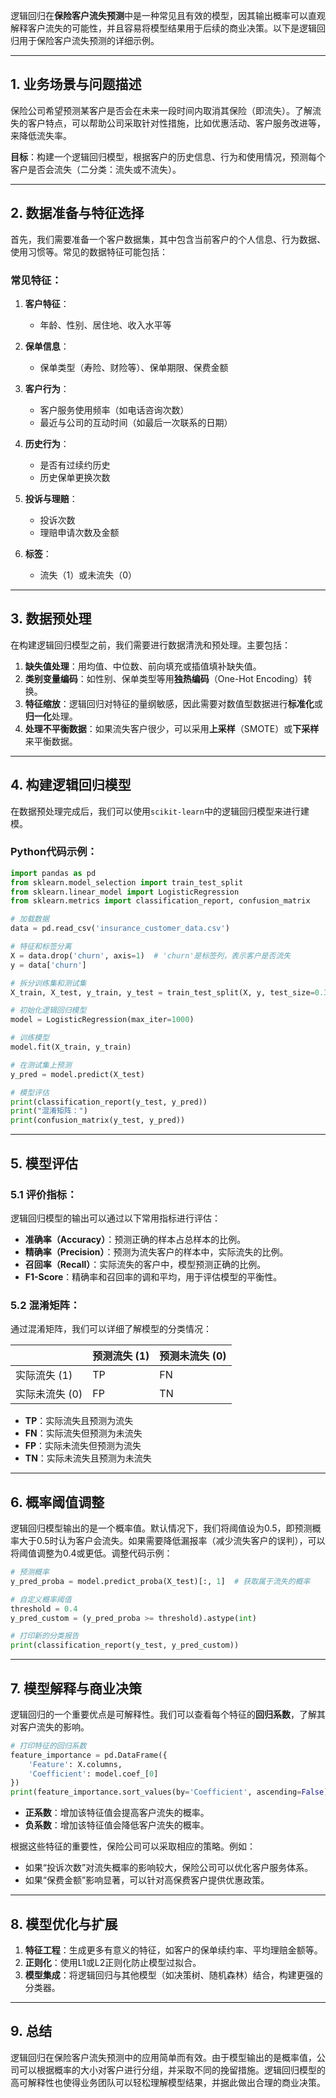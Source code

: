 逻辑回归在**保险客户流失预测**中是一种常见且有效的模型，因其输出概率可以直观解释客户流失的可能性，并且容易将模型结果用于后续的商业决策。以下是逻辑回归用于保险客户流失预测的详细示例。

---

## 1. **业务场景与问题描述**
保险公司希望预测某客户是否会在未来一段时间内取消其保险（即流失）。了解流失的客户特点，可以帮助公司采取针对性措施，比如优惠活动、客户服务改进等，来降低流失率。

**目标**：构建一个逻辑回归模型，根据客户的历史信息、行为和使用情况，预测每个客户是否会流失（二分类：流失或不流失）。

---

## 2. **数据准备与特征选择**
首先，我们需要准备一个客户数据集，其中包含当前客户的个人信息、行为数据、使用习惯等。常见的数据特征可能包括：

### 常见特征：
1. **客户特征**：
   - 年龄、性别、居住地、收入水平等

2. **保单信息**：
   - 保单类型（寿险、财险等）、保单期限、保费金额

3. **客户行为**：
   - 客户服务使用频率（如电话咨询次数）
   - 最近与公司的互动时间（如最后一次联系的日期）

4. **历史行为**：
   - 是否有过续约历史
   - 历史保单更换次数

5. **投诉与理赔**：
   - 投诉次数
   - 理赔申请次数及金额

6. **标签**：
   - 流失（1）或未流失（0）

---

## 3. **数据预处理**
在构建逻辑回归模型之前，我们需要进行数据清洗和预处理。主要包括：

1. **缺失值处理**：用均值、中位数、前向填充或插值填补缺失值。
2. **类别变量编码**：如性别、保单类型等用**独热编码**（One-Hot Encoding）转换。
3. **特征缩放**：逻辑回归对特征的量纲敏感，因此需要对数值型数据进行**标准化**或**归一化**处理。
4. **处理不平衡数据**：如果流失客户很少，可以采用**上采样**（SMOTE）或**下采样**来平衡数据。

---

## 4. **构建逻辑回归模型**
在数据预处理完成后，我们可以使用`scikit-learn`中的逻辑回归模型来进行建模。

### Python代码示例：

```python
import pandas as pd
from sklearn.model_selection import train_test_split
from sklearn.linear_model import LogisticRegression
from sklearn.metrics import classification_report, confusion_matrix

# 加载数据
data = pd.read_csv('insurance_customer_data.csv')

# 特征和标签分离
X = data.drop('churn', axis=1)  # 'churn'是标签列，表示客户是否流失
y = data['churn']

# 拆分训练集和测试集
X_train, X_test, y_train, y_test = train_test_split(X, y, test_size=0.3, random_state=42)

# 初始化逻辑回归模型
model = LogisticRegression(max_iter=1000)

# 训练模型
model.fit(X_train, y_train)

# 在测试集上预测
y_pred = model.predict(X_test)

# 模型评估
print(classification_report(y_test, y_pred))
print("混淆矩阵：")
print(confusion_matrix(y_test, y_pred))
```

---

## 5. **模型评估**
### 5.1 评价指标：
逻辑回归模型的输出可以通过以下常用指标进行评估：

- **准确率（Accuracy）**：预测正确的样本占总样本的比例。
- **精确率（Precision）**：预测为流失客户的样本中，实际流失的比例。
- **召回率（Recall）**：实际流失的客户中，模型预测正确的比例。
- **F1-Score**：精确率和召回率的调和平均，用于评估模型的平衡性。

### 5.2 混淆矩阵：
通过混淆矩阵，我们可以详细了解模型的分类情况：

|                | 预测流失 (1) | 预测未流失 (0) |
|----------------|-------------|---------------|
| 实际流失 (1)   | TP          | FN            |
| 实际未流失 (0) | FP          | TN            |

- **TP**：实际流失且预测为流失
- **FN**：实际流失但预测为未流失
- **FP**：实际未流失但预测为流失
- **TN**：实际未流失且预测为未流失

---

## 6. **概率阈值调整**
逻辑回归模型输出的是一个概率值。默认情况下，我们将阈值设为0.5，即预测概率大于0.5时认为客户会流失。如果需要降低漏报率（减少流失客户的误判），可以将阈值调整为0.4或更低。调整代码示例：

```python
# 预测概率
y_pred_proba = model.predict_proba(X_test)[:, 1]  # 获取属于流失的概率

# 自定义概率阈值
threshold = 0.4
y_pred_custom = (y_pred_proba >= threshold).astype(int)

# 打印新的分类报告
print(classification_report(y_test, y_pred_custom))
```

---

## 7. **模型解释与商业决策**
逻辑回归的一个重要优点是可解释性。我们可以查看每个特征的**回归系数**，了解其对客户流失的影响。

```python
# 打印特征的回归系数
feature_importance = pd.DataFrame({
    'Feature': X.columns,
    'Coefficient': model.coef_[0]
})
print(feature_importance.sort_values(by='Coefficient', ascending=False))
```

- **正系数**：增加该特征值会提高客户流失的概率。
- **负系数**：增加该特征值会降低客户流失的概率。

根据这些特征的重要性，保险公司可以采取相应的策略。例如：
- 如果“投诉次数”对流失概率的影响较大，保险公司可以优化客户服务体系。
- 如果“保费金额”影响显著，可以针对高保费客户提供优惠政策。

---

## 8. **模型优化与扩展**
1. **特征工程**：生成更多有意义的特征，如客户的保单续约率、平均理赔金额等。
2. **正则化**：使用L1或L2正则化防止模型过拟合。
3. **模型集成**：将逻辑回归与其他模型（如决策树、随机森林）结合，构建更强的分类器。

---

## 9. **总结**
逻辑回归在保险客户流失预测中的应用简单而有效。由于模型输出的是概率值，公司可以根据概率的大小对客户进行分组，并采取不同的挽留措施。逻辑回归模型的高可解释性也使得业务团队可以轻松理解模型结果，并据此做出合理的商业决策。

